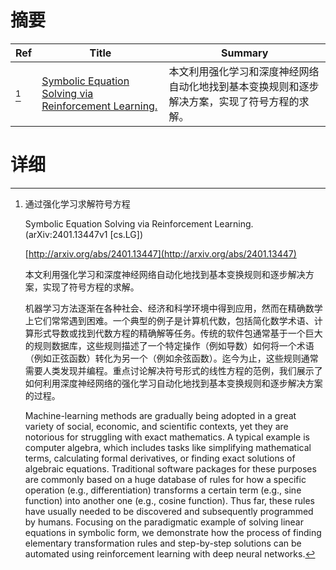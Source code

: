 # 摘要

| Ref | Title | Summary |
| --- | --- | --- |
| [^1] | [Symbolic Equation Solving via Reinforcement Learning.](http://arxiv.org/abs/2401.13447) | 本文利用强化学习和深度神经网络自动化地找到基本变换规则和逐步解决方案，实现了符号方程的求解。 |

# 详细

[^1]: 通过强化学习求解符号方程

    Symbolic Equation Solving via Reinforcement Learning. (arXiv:2401.13447v1 [cs.LG])

    [http://arxiv.org/abs/2401.13447](http://arxiv.org/abs/2401.13447)

    本文利用强化学习和深度神经网络自动化地找到基本变换规则和逐步解决方案，实现了符号方程的求解。

    

    机器学习方法逐渐在各种社会、经济和科学环境中得到应用，然而在精确数学上它们常常遇到困难。一个典型的例子是计算机代数，包括简化数学术语、计算形式导数或找到代数方程的精确解等任务。传统的软件包通常基于一个巨大的规则数据库，这些规则描述了一个特定操作（例如导数）如何将一个术语（例如正弦函数）转化为另一个（例如余弦函数）。迄今为止，这些规则通常需要人类发现并编程。重点讨论解决符号形式的线性方程的范例，我们展示了如何利用深度神经网络的强化学习自动化地找到基本变换规则和逐步解决方案的过程。

    Machine-learning methods are gradually being adopted in a great variety of social, economic, and scientific contexts, yet they are notorious for struggling with exact mathematics. A typical example is computer algebra, which includes tasks like simplifying mathematical terms, calculating formal derivatives, or finding exact solutions of algebraic equations. Traditional software packages for these purposes are commonly based on a huge database of rules for how a specific operation (e.g., differentiation) transforms a certain term (e.g., sine function) into another one (e.g., cosine function). Thus far, these rules have usually needed to be discovered and subsequently programmed by humans. Focusing on the paradigmatic example of solving linear equations in symbolic form, we demonstrate how the process of finding elementary transformation rules and step-by-step solutions can be automated using reinforcement learning with deep neural networks.
    

